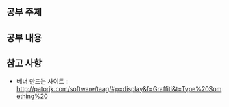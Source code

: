 ## 공부 주제

## 공부 내용

## 참고 사항

- 베너 만드는 사이트 : http://patorjk.com/software/taag/#p=display&f=Graffiti&t=Type%20Something%20